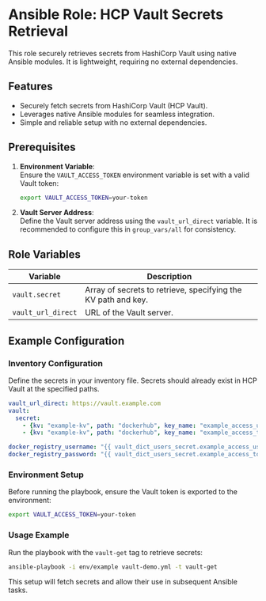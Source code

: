 
# Ansible Role: HCP Vault Secrets Retrieval

This role securely retrieves secrets from HashiCorp Vault using native Ansible modules. It is lightweight, requiring no external dependencies.

## Features

- Securely fetch secrets from HashiCorp Vault (HCP Vault).
- Leverages native Ansible modules for seamless integration.
- Simple and reliable setup with no external dependencies.

## Prerequisites

1. **Environment Variable**:  
   Ensure the `VAULT_ACCESS_TOKEN` environment variable is set with a valid Vault token:  
   ```bash
   export VAULT_ACCESS_TOKEN=your-token
   ```

2. **Vault Server Address**:  
   Define the Vault server address using the `vault_url_direct` variable. It is recommended to configure this in `group_vars/all` for consistency.

## Role Variables

| Variable           | Description                                                                 |
|--------------------|-----------------------------------------------------------------------------|
| `vault.secret`     | Array of secrets to retrieve, specifying the KV path and key.              |
| `vault_url_direct` | URL of the Vault server.                                                   |

## Example Configuration

### Inventory Configuration

Define the secrets in your inventory file. Secrets should already exist in HCP Vault at the specified paths.

```yaml
vault_url_direct: https://vault.example.com
vault:
  secret:
    - {kv: "example-kv", path: "dockerhub", key_name: "example_access_username"}
    - {kv: "example-kv", path: "dockerhub", key_name: "example_access_token"}

docker_registry_username: "{{ vault_dict_users_secret.example_access_username }}"
docker_registry_password: "{{ vault_dict_users_secret.example_access_token }}"
```

### Environment Setup

Before running the playbook, ensure the Vault token is exported to the environment:

```bash
export VAULT_ACCESS_TOKEN=your-token
```

### Usage Example

Run the playbook with the `vault-get` tag to retrieve secrets:

```bash
ansible-playbook -i env/example vault-demo.yml -t vault-get
```

This setup will fetch secrets and allow their use in subsequent Ansible tasks.
